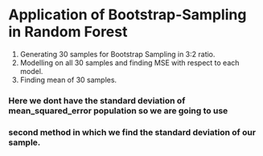 # Application of Bootstrap-Sampling in Random Forest 

1) Generating 30 samples for Bootstrap Sampling in 3:2 ratio.
2)  Modelling on all 30 samples and finding MSE with respect to each model. 
3)  Finding mean of 30 samples. 


### Here we dont have the standard deviation of mean_squared_error  population so we are going to use
### second method in which we find the standard deviation of our sample. 
